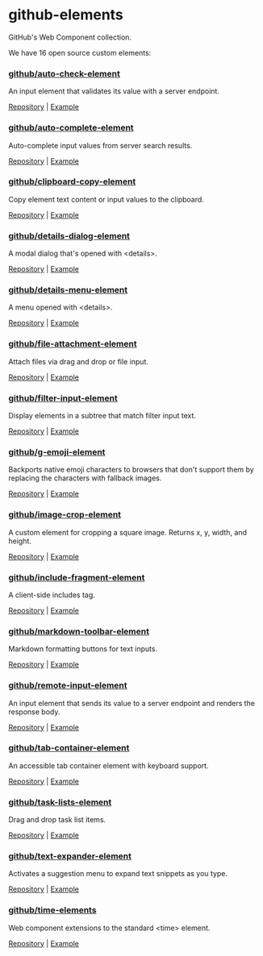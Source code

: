 # github-elements

GitHub's Web Component collection.

We have 16 open source custom elements:

### [github/auto-check-element](https://github.com/github/auto-check-element)

An input element that validates its value with a server endpoint.

[Repository](https://github.com/github/auto-check-element) | [Example](https://github.github.com/auto-check-element/examples/)

### [github/auto-complete-element](https://github.com/github/auto-complete-element)

Auto-complete input values from server search results.

[Repository](https://github.com/github/auto-complete-element) | [Example](https://github.github.com/auto-complete-element/examples/)

### [github/clipboard-copy-element](https://github.com/github/clipboard-copy-element)

Copy element text content or input values to the clipboard.

[Repository](https://github.com/github/clipboard-copy-element) | [Example](https://github.github.io/clipboard-copy-element/examples/)

### [github/details-dialog-element](https://github.com/github/details-dialog-element)

A modal dialog that&#39;s opened with &lt;details&gt;.

[Repository](https://github.com/github/details-dialog-element) | [Example](https://github.github.io/details-dialog-element/example/index.html)

### [github/details-menu-element](https://github.com/github/details-menu-element)

A menu opened with &lt;details&gt;.

[Repository](https://github.com/github/details-menu-element) | [Example](https://github.github.io/details-menu-element/examples)

### [github/file-attachment-element](https://github.com/github/file-attachment-element)

Attach files via drag and drop or file input.

[Repository](https://github.com/github/file-attachment-element) | [Example](https://github.github.com/file-attachment-element/examples/)

### [github/filter-input-element](https://github.com/github/filter-input-element)

Display elements in a subtree that match filter input text.

[Repository](https://github.com/github/filter-input-element) | [Example](https://github.github.io/filter-input-element/examples/)

### [github/g-emoji-element](https://github.com/github/g-emoji-element)

Backports native emoji characters to browsers that don&#39;t support them by replacing the characters with fallback images.

[Repository](https://github.com/github/g-emoji-element) | [Example](https://github.github.io/g-emoji-element/examples/)

### [github/image-crop-element](https://github.com/github/image-crop-element)

A custom element for cropping a square image. Returns x, y, width, and height.

[Repository](https://github.com/github/image-crop-element) | [Example](https://github.github.io/image-crop-element/examples/)

### [github/include-fragment-element](https://github.com/github/include-fragment-element)

A client-side includes tag.

[Repository](https://github.com/github/include-fragment-element) | [Example](https://github.github.io/include-fragment-element/examples)

### [github/markdown-toolbar-element](https://github.com/github/markdown-toolbar-element)

Markdown formatting buttons for text inputs.

[Repository](https://github.com/github/markdown-toolbar-element) | [Example](https://github.github.com/markdown-toolbar-element/examples/)

### [github/remote-input-element](https://github.com/github/remote-input-element)

An input element that sends its value to a server endpoint and renders the response body.

[Repository](https://github.com/github/remote-input-element) | [Example](https://github.github.io/remote-input-element/examples)

### [github/tab-container-element](https://github.com/github/tab-container-element)

An accessible tab container element with keyboard support.

[Repository](https://github.com/github/tab-container-element) | [Example](https://github.github.com/tab-container-element/examples/)

### [github/task-lists-element](https://github.com/github/task-lists-element)

Drag and drop task list items.

[Repository](https://github.com/github/task-lists-element) | [Example](https://github.github.io/task-lists-element/examples/)

### [github/text-expander-element](https://github.com/github/text-expander-element)

Activates a suggestion menu to expand text snippets as you type.

[Repository](https://github.com/github/text-expander-element) | [Example](http://github.github.io/text-expander-element/examples)

### [github/time-elements](https://github.com/github/time-elements)

Web component extensions to the standard &lt;time&gt; element.

[Repository](https://github.com/github/time-elements) | [Example](https://github.github.io/time-elements/examples/)
